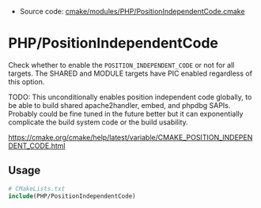 <!-- This is auto-generated file. -->
* Source code: [cmake/modules/PHP/PositionIndependentCode.cmake](https://github.com/petk/php-build-system/blob/master/cmake/cmake/modules/PHP/PositionIndependentCode.cmake)

# PHP/PositionIndependentCode

Check whether to enable the `POSITION_INDEPENDENT_CODE` or not for all targets.
The SHARED and MODULE targets have PIC enabled regardless of this option.

TODO: This unconditionally enables position independent code globally, to be
able to build shared apache2handler, embed, and phpdbg SAPIs. Probably could be
fine tuned in the future better but it can exponentially complicate the build
system code or the build usability.

https://cmake.org/cmake/help/latest/variable/CMAKE_POSITION_INDEPENDENT_CODE.html

## Usage

```cmake
# CMakeLists.txt
include(PHP/PositionIndependentCode)
```
